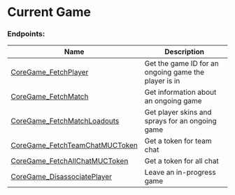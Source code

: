 <!--

This file is automatically generated!
Do not edit it directly!
See https://github.com/techchrism/valorant-api-docs/blob/trunk/contributing.md for more information.

-->

# Current Game

### Endpoints:
|Name|Description|
|---|---|
|[CoreGame_FetchPlayer](GET%20CoreGame_FetchPlayer.md)|Get the game ID for an ongoing game the player is in|
|[CoreGame_FetchMatch](GET%20CoreGame_FetchMatch.md)|Get information about an ongoing game|
|[CoreGame_FetchMatchLoadouts](GET%20CoreGame_FetchMatchLoadouts.md)|Get player skins and sprays for an ongoing game|
|[CoreGame_FetchTeamChatMUCToken](GET%20CoreGame_FetchTeamChatMUCToken.md)|Get a token for team chat|
|[CoreGame_FetchAllChatMUCToken](GET%20CoreGame_FetchAllChatMUCToken.md)|Get a token for all chat|
|[CoreGame_DisassociatePlayer](POST%20CoreGame_DisassociatePlayer.md)|Leave an in-progress game|

